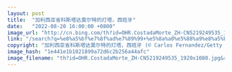 ```yaml
---
layout: post
title:  "加利西亚省科斯塔达莫尔特的灯塔，西班牙"
date:   "2022-08-20 16:00:00 +0800"
image_url: "http://cn.bing.com/th?id=OHR.CostadaMorte_ZH-CN5219249535_1920x1080.jpg&rf=LaDigue_1920x1080.jpg&pid=hp"
link: "/search?q=%e8%a5%bf%e7%8f%ad%e7%89%99+%e5%8a%a0%e5%88%a9%e8%a5%bf%e4%ba%9a&form=hpcapt&mkt=zh-cn"
copyright: "加利西亚省科斯塔达莫尔特的灯塔，西班牙 (© Carlos Fernandez/Getty Images)"
image_hash: "1e441e1b1021899a72d6c2b256a44afc"
image_filename: "th?id=OHR.CostadaMorte_ZH-CN5219249535_1920x1080.jpg&rf=LaDigue_1920x1080.jpg&pid=hp"
---
```

